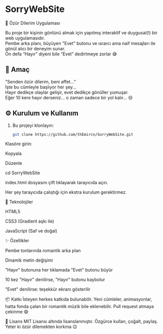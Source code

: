 # SorryWebSite

 💖 Özür Dilerim Uygulaması

Bu proje bir kişinin gönlünü almak için yapılmış interaktif ve duygusal(!) bir web uygulamasıdır.  
Pembe arka planı, büyüyen "Evet" butonu ve ısrarcı ama naif mesajları ile gönül alıcı bir deneyim sunar.  
On defa “Hayır” diyeni bile “Evet” dedirtmeye zorlar 😅



## 🎯 Amaç

"Senden özür dilerim, beni affet..."  
İşte bu cümleyle başlıyor her şey...  
Hayır dedikçe olaylar gelişir, evet dedikçe gönüller yumuşar.  
Eğer 10 kere hayır derseniz... o zaman sadece bir yol kalır... 😢



## ⚙️ Kurulum ve Kullanım

1. Bu projeyi klonlayın:

   ```bash
   git clone https://github.com/thEmircn/SorryWebSite.git
Klasöre girin:


Kopyala

Düzenle

cd SorryWebSite

index.html dosyasını çift tıklayarak tarayıcıda açın.

Her şey tarayıcıda çalıştığı için ekstra kurulum gerektirmez.



🧠 Teknolojiler

HTML5

CSS3 (Gradient aşkı ile)

JavaScript (Saf ve doğal)



✨ Özellikler

Pembe tonlarında romantik arka plan

Dinamik metin değişimi

"Hayır" butonuna her tıklamada "Evet" butonu büyür

10 kez "Hayır" denilirse, "Hayır" butonu kaybolur

"Evet" denilirse: teşekkür ekranı gösterilir



📦 Katkı
İsteyen herkes katkıda bulunabilir.
Yeni cümleler, animasyonlar, hatta fonda çalan bir romantik müzik bile eklenebilir.
Pull request atmaya çekinme 😄



📜 Lisans
MIT Lisansı altında lisanslanmıştır.
Özgürce kullan, çoğalt, paylaş.
Yeter ki özür dilemekten korkma 😉